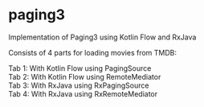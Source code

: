 
# paging3
Implementation of Paging3 using Kotlin Flow and RxJava

Consists of 4 parts for loading movies from TMDB:

Tab 1: With Kotlin Flow using PagingSource\
Tab 2: With Kotlin Flow using RemoteMediator\
Tab 3: With RxJava using RxPagingSource\
Tab 4: With RxJava using RxRemoteMediator

